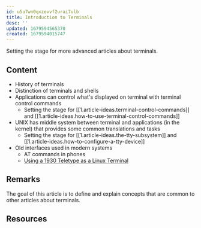 ```yaml
---
id: u5u7wn0qxzevvf2urai7ulb
title: Introduction to Terminals
desc: ''
updated: 1679594565370
created: 1679594015747
---
```


Setting the stage for more advanced articles about terminals. 

## Content

- History of terminals
- Distinction of terminals and shells
- Applications can control what's displayed on terminal with terminal control commands
    - Setting the stage for [[1.article-ideas.terminal-control-commands]] and [[1.article-ideas.how-to-use-terminal-control-commands]]
- UNIX has  middle system between terminal and applications (in the kernel) that provides some common translations and tasks
    - Setting the stage for [[1.article-ideas.the-tty-subsystem]] and [[1.article-ideas.how-to-configure-a-tty-device]]
- Old interfaces used in modern systems
    - AT commands in phones
    - [Using a 1930 Teletype as a Linux Terminal](https://www.youtube.com/watch?v=2XLZ4Z8LpEE&t=659s)

## Remarks

The goal of this article is to define and explain concepts that are common to other articles about terminals.

## Resources

<!-- List of resources that might be useful for writing the article -->